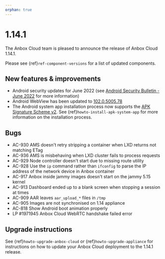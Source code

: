 ```yaml
---
orphan: true
---
```

# 1.14.1

The Anbox Cloud team is pleased to announce the release of Anbox Cloud 1.14.1.

Please see {ref}`ref-component-versions` for a list of updated components.

## New features & improvements

* Android security updates for June 2022 (see [Android Security Bulletin - June 2022](https://source.android.com/security/bulletin/2022-06-01) for more information)
* Android WebView has been updated to [102.0.5005.78](https://chromereleases.googleblog.com/2022/05/chrome-for-android-update_28.html)
* The Android system app installation process now supports the [APK Signature Scheme v2](https://source.android.com/security/apksigning/v2). See {ref}`howto-install-apk-system-app` for more information on the installation process.

## Bugs

* AC-930 AMS doesn't retry stripping a container when LXD returns not matching ETag
* AC-936 AMS is misbehaving when LXD cluster fails to process requests
* AC-929 Node controller doesn't start due to missing route utility
* AC-928 Use the `ip` command rather than `ifconfig` to parse the IP address of the network device in Anbox container
* AC-917 Anbox inside jammy images doesn't start on the jammy 5.15 kernel
* AC-913 Dashboard ended up to a blank screen when stopping a session at times
* AC-909 AAR leaves `aar_upload_*` files in `/tmp`
* AC-905 Images are not synchronised on 1.14 appliance
* AC-818 Show Android boot animation properly
* LP #1971945 Anbox Cloud WebRTC handshake failed error

## Upgrade instructions

See {ref}`howto-upgrade-anbox-cloud` or {ref}`howto-upgrade-appliance` for instructions on how to update your Anbox Cloud deployment to the 1.14.1 release.

